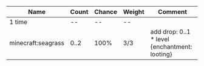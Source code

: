 | Name               | Count | Chance | Weight | Comment                                       |
| ------------------ | ----- | ------ | ------ | --------------------------------------------- |
| 1 time             |    -- |     -- |     -- |                                               |
| minecraft:seagrass |  0..2 |   100% |    3/3 | add drop: 0..1 * level {enchantment: looting} |
